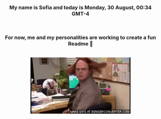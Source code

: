 


<div align="center">
<h3 >My name is Sofia and today is Monday, 30 August, 00:34 GMT-4</h3><br>
<h3 >For now, me and my personalities are working to create a fun Readme 👋
</h3><br>
<img src='img/dwight.gif' alt='working...'/>
</div>

